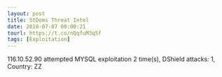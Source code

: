 ```yaml
---
layout: post
title: StDoms Threat Intel
date: 2018-07-07 00:00:21
tourl: https://t.co/nQqfuM3qSf
tags: [Exploitation]
---
```

116.10.52.90 attempted MYSQL exploitation 2 time(s), DShield attacks: 1, Country: ZZ